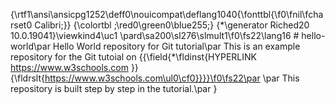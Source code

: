 {\rtf1\ansi\ansicpg1252\deff0\nouicompat\deflang1040{\fonttbl{\f0\fnil\fcharset0 Calibri;}}
{\colortbl ;\red0\green0\blue255;}
{\*\generator Riched20 10.0.19041}\viewkind4\uc1 
\pard\sa200\sl276\slmult1\f0\fs22\lang16 # hello-world\par
Hello World repository for Git tutorial\par
This is an example repository for the Git tutoial on {{\field{\*\fldinst{HYPERLINK https://www.w3schools.com }}{\fldrslt{https://www.w3schools.com\ul0\cf0}}}}\f0\fs22\par
\par
This repository is built step by step in the tutorial.\par
}
 